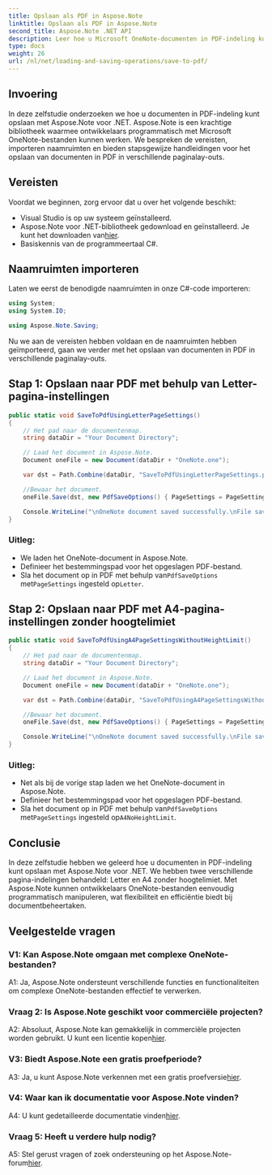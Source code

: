 ```yaml
---
title: Opslaan als PDF in Aspose.Note
linktitle: Opslaan als PDF in Aspose.Note
second_title: Aspose.Note .NET API
description: Leer hoe u Microsoft OneNote-documenten in PDF-indeling kunt opslaan met Aspose.Note voor .NET. Stapsgewijze zelfstudie met codevoorbeelden voor Letter- en A4-paginalay-outs.
type: docs
weight: 26
url: /nl/net/loading-and-saving-operations/save-to-pdf/
---
```

## Invoering

In deze zelfstudie onderzoeken we hoe u documenten in PDF-indeling kunt opslaan met Aspose.Note voor .NET. Aspose.Note is een krachtige bibliotheek waarmee ontwikkelaars programmatisch met Microsoft OneNote-bestanden kunnen werken. We bespreken de vereisten, importeren naamruimten en bieden stapsgewijze handleidingen voor het opslaan van documenten in PDF in verschillende paginalay-outs.

## Vereisten

Voordat we beginnen, zorg ervoor dat u over het volgende beschikt:

- Visual Studio is op uw systeem geïnstalleerd.
-  Aspose.Note voor .NET-bibliotheek gedownload en geïnstalleerd. Je kunt het downloaden van[hier](https://releases.aspose.com/note/net/).
- Basiskennis van de programmeertaal C#.

## Naamruimten importeren

Laten we eerst de benodigde naamruimten in onze C#-code importeren:

```csharp
using System;
using System.IO;

using Aspose.Note.Saving;
```

Nu we aan de vereisten hebben voldaan en de naamruimten hebben geïmporteerd, gaan we verder met het opslaan van documenten in PDF in verschillende paginalay-outs.

## Stap 1: Opslaan naar PDF met behulp van Letter-pagina-instellingen


```csharp
public static void SaveToPdfUsingLetterPageSettings()
{
    // Het pad naar de documentenmap.
    string dataDir = "Your Document Directory";

    // Laad het document in Aspose.Note.
    Document oneFile = new Document(dataDir + "OneNote.one");

    var dst = Path.Combine(dataDir, "SaveToPdfUsingLetterPageSettings.pdf");

    //Bewaar het document.
    oneFile.Save(dst, new PdfSaveOptions() { PageSettings = PageSettings.Letter });

    Console.WriteLine("\nOneNote document saved successfully.\nFile saved at " + dst);
}
```

### Uitleg:

- We laden het OneNote-document in Aspose.Note.
- Definieer het bestemmingspad voor het opgeslagen PDF-bestand.
-  Sla het document op in PDF met behulp van`PdfSaveOptions` met`PageSettings` ingesteld op`Letter`.

## Stap 2: Opslaan naar PDF met A4-pagina-instellingen zonder hoogtelimiet

```csharp
public static void SaveToPdfUsingA4PageSettingsWithoutHeightLimit()
{
    // Het pad naar de documentenmap.
    string dataDir = "Your Document Directory";

    // Laad het document in Aspose.Note.
    Document oneFile = new Document(dataDir + "OneNote.one");

    var dst = Path.Combine(dataDir, "SaveToPdfUsingA4PageSettingsWithoutHeightLimit.pdf");

    //Bewaar het document.
    oneFile.Save(dst, new PdfSaveOptions() { PageSettings = PageSettings.A4NoHeightLimit });

    Console.WriteLine("\nOneNote document saved successfully.\nFile saved at " + dst);
}
```

### Uitleg:

- Net als bij de vorige stap laden we het OneNote-document in Aspose.Note.
- Definieer het bestemmingspad voor het opgeslagen PDF-bestand.
-  Sla het document op in PDF met behulp van`PdfSaveOptions` met`PageSettings` ingesteld op`A4NoHeightLimit`.

## Conclusie

In deze zelfstudie hebben we geleerd hoe u documenten in PDF-indeling kunt opslaan met Aspose.Note voor .NET. We hebben twee verschillende pagina-indelingen behandeld: Letter en A4 zonder hoogtelimiet. Met Aspose.Note kunnen ontwikkelaars OneNote-bestanden eenvoudig programmatisch manipuleren, wat flexibiliteit en efficiëntie biedt bij documentbeheertaken.

## Veelgestelde vragen

### V1: Kan Aspose.Note omgaan met complexe OneNote-bestanden?

A1: Ja, Aspose.Note ondersteunt verschillende functies en functionaliteiten om complexe OneNote-bestanden effectief te verwerken.

### Vraag 2: Is Aspose.Note geschikt voor commerciële projecten?

 A2: Absoluut, Aspose.Note kan gemakkelijk in commerciële projecten worden gebruikt. U kunt een licentie kopen[hier](https://purchase.aspose.com/buy).

### V3: Biedt Aspose.Note een gratis proefperiode?

 A3: Ja, u kunt Aspose.Note verkennen met een gratis proefversie[hier](https://releases.aspose.com/).

### V4: Waar kan ik documentatie voor Aspose.Note vinden?

 A4: U kunt gedetailleerde documentatie vinden[hier](https://reference.aspose.com/note/net/).

### Vraag 5: Heeft u verdere hulp nodig?

 A5: Stel gerust vragen of zoek ondersteuning op het Aspose.Note-forum[hier](https://forum.aspose.com/c/note/28).